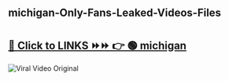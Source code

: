 
 ## michigan-Only-Fans-Leaked-Videos-Files

# <h2><a href="https://mediaupload.pro?michigan">🔗 Click to LINKS ⏩⏩ 👉 🟢 michigan </a></h2>

<a href="https://mediaupload.pro?michigan" rel="nofollow" data-target="animated-image.originalLink"><img src="https://i.ibb.co.com/xMMVF88/686577567.gif" alt="Viral Video Original" style="max-width: 100%; display: inline-block;" data-target="animated-image.originalImage"></a>